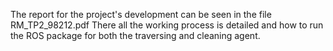 The report for the project's development can be seen in the file RM_TP2_98212.pdf
There all the working process is detailed and how to run the ROS package for both the traversing and cleaning agent.
